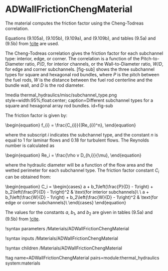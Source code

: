 # ADWallFrictionChengMaterial

The material computes the friction factor using the Cheng-Todreas correlation.

Equations (9.105a), (9.105b), (9.109a), and (9.109b), and tables (9.5a) and (9.5b) from [!cite](todreas2021nuclear) are used.

The Cheng-Todreas correlation gives the friction factor for each subchannel type: interior, edge, or corner. The correlation is a function of the Pitch-to-Diameter ratio, $P/D$, for interior channels, or the Wall-to-Diameter ratio, $W/D$, for edge and corner subchannels. [fig-sub] shows the three subchannel types for square and hexagonal rod bundles, where $P$ is the pitch between the fuel rods, $W$ is the distance between the fuel rod centerline and the bundle wall, and $D$ is the rod diameter.

!media thermal_hydraulics/misc/subchannel_type.png
       style=width:95%;float:center;
       caption=Different subchannel types for a square and hexagonal array rod bundles.
       id=fig-sub

The friction factor is given by:

\begin{equation}
      f_{i} = \frac{C_{i}}{(Re_{i})^n},
\end{equation}

where the subscript $i$ indicates the subchannel type, and the constant $n$ is equal to 1 for laminar flows and 0.18 for turbulent flows. The Reynolds number is calculated as

\begin{equation}
  Re_i = \frac{\rho v D_{h,i}}{\mu},
\end{equation}

where the hydraulic diameter will be a function of the flow area and the wetted perimeter for each subchannel type. The friction factor constant $C_i$ can be obtained from:

\begin{equation}
      C_i = \begin{cases}
      a + b_1\left(\frac{P}{D} - 1\right) + b_2\left(\frac{P}{D} - 1\right)^2 & \text{for interior subchannels}\\
      \\
      a + b_1\left(\frac{W}{D} - 1\right) + b_2\left(\frac{W}{D} - 1\right)^2 & \text{for edge or corner subchannels}\\
    \end{cases}
\end{equation}

The values for the constants $a$, $b_1$, and $b_2$ are given in tables (9.5a) and (9.5b) from [!cite](todreas2021nuclear).

!syntax parameters /Materials/ADWallFrictionChengMaterial

!syntax inputs /Materials/ADWallFrictionChengMaterial

!syntax children /Materials/ADWallFrictionChengMaterial

!tag name=ADWallFrictionChengMaterial pairs=module:thermal_hydraulics system:materials
